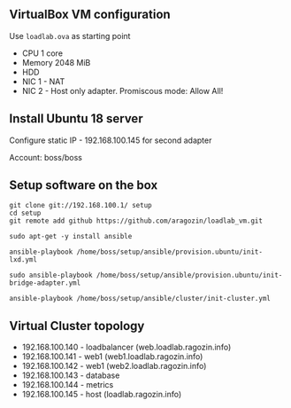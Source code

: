 ﻿
VirtualBox VM configuration
---------------------------

Use `loadlab.ova` as starting point

 - CPU 1 core
 - Memory 2048 MiB
 - HDD
 - NIC 1 - NAT
 - NIC 2 - Host only adapter. Promiscous mode: Allow All!

Install Ubuntu 18 server
------------------------

Configure static IP - 192.168.100.145 for second adapter

Account: boss/boss


Setup software on the box
-------------------------

    git clone git://192.168.100.1/ setup
    cd setup
    git remote add github https://github.com/aragozin/loadlab_vm.git

    sudo apt-get -y install ansible

    ansible-playbook /home/boss/setup/ansible/provision.ubuntu/init-lxd.yml
    
    sudo ansible-playbook /home/boss/setup/ansible/provision.ubuntu/init-bridge-adapter.yml

    ansible-playbook /home/boss/setup/ansible/cluster/init-cluster.yml

Virtual Cluster topology
------------------------
 
 - 192.168.100.140 - loadbalancer (web.loadlab.ragozin.info)
 - 192.168.100.141 - web1 (web1.loadlab.ragozin.info)
 - 192.168.100.142 - web1 (web2.loadlab.ragozin.info)
 - 192.168.100.143 - database
 - 192.168.100.144 - metrics
 - 192.168.100.145 - host (loadlab.ragozin.info)